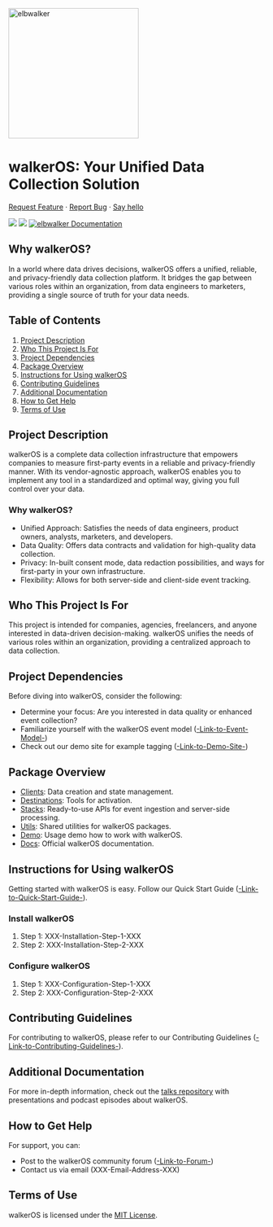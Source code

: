 <p align="left">
  <a href="https://elbwalker.com">
    <img title="elbwalker" src='https://www.elbwalker.com/elbwalker.png' width="256px"/>
  </a>
</p>

# walkerOS: Your Unified Data Collection Solution

[Request Feature](https://github.com/elbwalker/walkerOS/issues/new) · [Report Bug](https://github.com/elbwalker/walkerOS/issues/new) · [Say hello](https://calendly.com/elb-alexander/30min)

<div align="left">
  <img src="https://img.shields.io/github/license/elbwalker/walkerOS" />
  <img src="https://img.shields.io/github/languages/top/elbwalker/walkerOS" />
  <a href="https://docs.elbwalker.com/"><img src="https://img.shields.io/badge/docs-docs.elbwalker.com-yellow" alt="elbwalker Documentation"></a>
</div>

## Why walkerOS?

In a world where data drives decisions, walkerOS offers a unified, reliable, and privacy-friendly data collection platform. It bridges the gap between various roles within an organization, from data engineers to marketers, providing a single source of truth for your data needs.

## Table of Contents

1. [Project Description](XXX)
2. [Who This Project Is For](XXX)
3. [Project Dependencies](XXX)
4. [Package Overview](XXX)
5. [Instructions for Using walkerOS](XXX)
6. [Contributing Guidelines](XXX)
7. [Additional Documentation](XXX)
8. [How to Get Help](XXX)
9. [Terms of Use](XXX)

## Project Description

walkerOS is a complete data collection infrastructure that empowers companies to measure first-party events in a reliable and privacy-friendly manner. With its vendor-agnostic approach, walkerOS enables you to implement any tool in a standardized and optimal way, giving you full control over your data.

### Why walkerOS?

- Unified Approach: Satisfies the needs of data engineers, product owners, analysts, marketers, and developers.
- Data Quality: Offers data contracts and validation for high-quality data collection.
- Privacy: In-built consent mode, data redaction possibilities, and ways for first-party in your own infrastructure.
- Flexibility: Allows for both server-side and client-side event tracking.

## Who This Project Is For

This project is intended for companies, agencies, freelancers, and anyone interested in data-driven decision-making. walkerOS unifies the needs of various roles within an organization, providing a centralized approach to data collection.

## Project Dependencies

Before diving into walkerOS, consider the following:

- Determine your focus: Are you interested in data quality or enhanced event collection?
- Familiarize yourself with the walkerOS event model ([-Link-to-Event-Model-](XXX))
- Check out our demo site for example tagging ([-Link-to-Demo-Site-](XXX))

## Package Overview

- [Clients](./packages/clients/): Data creation and state management.
- [Destinations](./packages/destinations/): Tools for activation.
- [Stacks](./packages/stacks/): Ready-to-use APIs for event ingestion and server-side processing.
- [Utils](./packages/utils/): Shared utilities for walkerOS packages.
- [Demo](./apps/demos/): Usage demo how to work with walkerOS.
- [Docs](./docs/): Official walkerOS documentation.

## Instructions for Using walkerOS

Getting started with walkerOS is easy. Follow our Quick Start Guide ([-Link-to-Quick-Start-Guide-](XXX)).

### Install walkerOS

1. Step 1: XXX-Installation-Step-1-XXX
2. Step 2: XXX-Installation-Step-2-XXX

### Configure walkerOS

1. Step 1: XXX-Configuration-Step-1-XXX
2. Step 2: XXX-Configuration-Step-2-XXX

## Contributing Guidelines

For contributing to walkerOS, please refer to our Contributing Guidelines ([-Link-to-Contributing-Guidelines-](XXX)).

## Additional Documentation

For more in-depth information, check out the [talks repository](https://github.com/elbwalker/talks) with presentations and podcast episodes about walkerOS.

## How to Get Help

For support, you can:

- Post to the walkerOS community forum ([-Link-to-Forum-](XXX))
- Contact us via email (XXX-Email-Address-XXX)

## Terms of Use

walkerOS is licensed under the [MIT License](./LICENSE).
